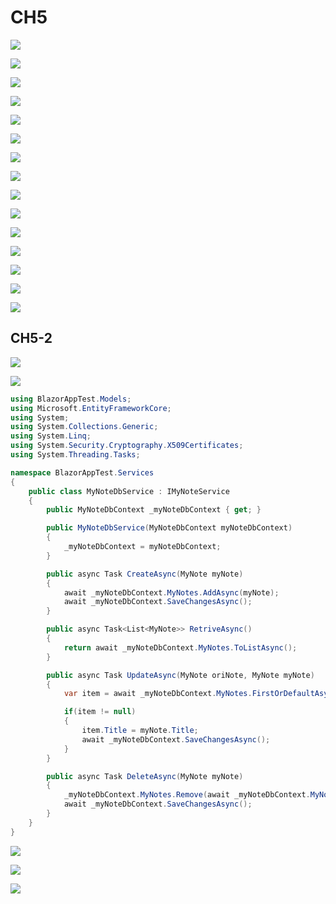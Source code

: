 # CH5



![](../../.gitbook/assets/image%20%28331%29.png)



![](../../.gitbook/assets/image%20%28313%29.png)



![](../../.gitbook/assets/image%20%28310%29.png)



![](../../.gitbook/assets/image%20%28322%29.png)



![](../../.gitbook/assets/image%20%28327%29.png)



![](../../.gitbook/assets/image%20%28307%29.png)



![](../../.gitbook/assets/image%20%28304%29.png)



![](../../.gitbook/assets/image%20%28329%29.png)



![](../../.gitbook/assets/image%20%28317%29.png)



![](../../.gitbook/assets/image%20%28301%29.png)



![](../../.gitbook/assets/image%20%28315%29.png)



![](../../.gitbook/assets/image%20%28332%29.png)

![](../../.gitbook/assets/image%20%28303%29.png)

![](../../.gitbook/assets/image%20%28330%29.png)



![](../../.gitbook/assets/image%20%28321%29.png)

## CH5-2

![](../../.gitbook/assets/image%20%28306%29.png)



![](../../.gitbook/assets/image%20%28312%29.png)



```csharp
using BlazorAppTest.Models;
using Microsoft.EntityFrameworkCore;
using System;
using System.Collections.Generic;
using System.Linq;
using System.Security.Cryptography.X509Certificates;
using System.Threading.Tasks;

namespace BlazorAppTest.Services
{
    public class MyNoteDbService : IMyNoteService
    {
        public MyNoteDbContext _myNoteDbContext { get; }

        public MyNoteDbService(MyNoteDbContext myNoteDbContext)
        {
            _myNoteDbContext = myNoteDbContext;
        }

        public async Task CreateAsync(MyNote myNote)
        {
            await _myNoteDbContext.MyNotes.AddAsync(myNote);
            await _myNoteDbContext.SaveChangesAsync();
        }

        public async Task<List<MyNote>> RetriveAsync()
        {
            return await _myNoteDbContext.MyNotes.ToListAsync();
        }

        public async Task UpdateAsync(MyNote oriNote, MyNote myNote)
        {
            var item = await _myNoteDbContext.MyNotes.FirstOrDefaultAsync(x => x.Id == oriNote.Id);

            if(item != null)
            {
                item.Title = myNote.Title;
                await _myNoteDbContext.SaveChangesAsync();
            }
        }

        public async Task DeleteAsync(MyNote myNote)
        {
            _myNoteDbContext.MyNotes.Remove(await _myNoteDbContext.MyNotes.FirstOrDefaultAsync(x => x.Id == myNote.Id));
            await _myNoteDbContext.SaveChangesAsync();
        }
    }
}
```





![](../../.gitbook/assets/image%20%28328%29.png)





![](../../.gitbook/assets/image%20%28316%29.png)



![](../../.gitbook/assets/image%20%28318%29.png)

